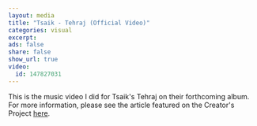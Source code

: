 ```yaml
---
layout: media
title: "Tsaik - Tehraj (Official Video)"
categories: visual
excerpt: 
ads: false
share: false
show_url: true
video:
  id: 147827031
---
```


This is the music video I did for Tsaik's Tehraj on their forthcoming album. For more information, please see the article featured on the Creator's Project [here](http://thecreatorsproject.vice.com/en_us/blog/generative-music-video-organisms). 